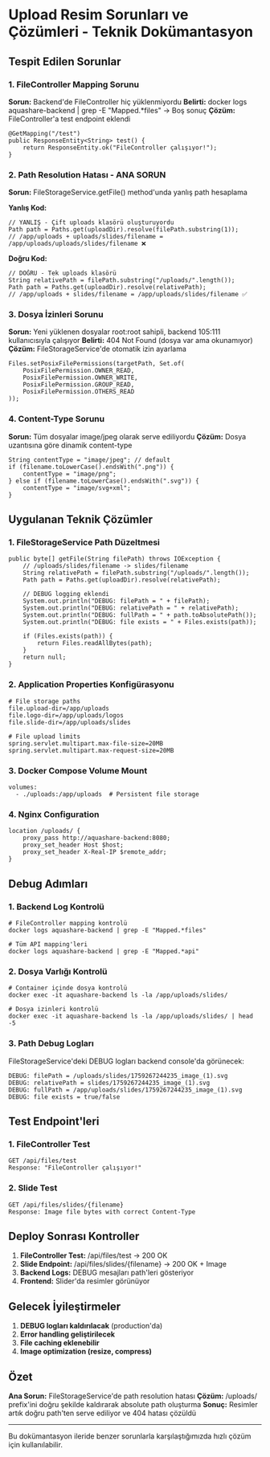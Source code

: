 # Upload Resim Sorunları ve Çözümleri - Teknik Dokümantasyon

## Tespit Edilen Sorunlar

### 1. FileController Mapping Sorunu
**Sorun:** Backend'de FileController hiç yüklenmiyordu
**Belirti:** docker logs aquashare-backend | grep -E "Mapped.*files" → Boş sonuç
**Çözüm:** FileController'a test endpoint eklendi

```
@GetMapping("/test")
public ResponseEntity<String> test() {
    return ResponseEntity.ok("FileController çalışıyor!");
}
```

### 2. Path Resolution Hatası - ANA SORUN
**Sorun:** FileStorageService.getFile() method'unda yanlış path hesaplama

**Yanlış Kod:**
```
// YANLIŞ - Çift uploads klasörü oluşturuyordu
Path path = Paths.get(uploadDir).resolve(filePath.substring(1));
// /app/uploads + uploads/slides/filename = /app/uploads/uploads/slides/filename ❌
```

**Doğru Kod:**
```
// DOĞRU - Tek uploads klasörü
String relativePath = filePath.substring("/uploads/".length());
Path path = Paths.get(uploadDir).resolve(relativePath);
// /app/uploads + slides/filename = /app/uploads/slides/filename ✅
```

### 3. Dosya İzinleri Sorunu
**Sorun:** Yeni yüklenen dosyalar root:root sahipli, backend 105:111 kullanıcısıyla çalışıyor
**Belirti:** 404 Not Found (dosya var ama okunamıyor)
**Çözüm:** FileStorageService'de otomatik izin ayarlama

```
Files.setPosixFilePermissions(targetPath, Set.of(
    PosixFilePermission.OWNER_READ,
    PosixFilePermission.OWNER_WRITE,
    PosixFilePermission.GROUP_READ,
    PosixFilePermission.OTHERS_READ
));
```

### 4. Content-Type Sorunu
**Sorun:** Tüm dosyalar image/jpeg olarak serve ediliyordu
**Çözüm:** Dosya uzantısına göre dinamik content-type

```
String contentType = "image/jpeg"; // default
if (filename.toLowerCase().endsWith(".png")) {
    contentType = "image/png";
} else if (filename.toLowerCase().endsWith(".svg")) {
    contentType = "image/svg+xml";
}
```

## Uygulanan Teknik Çözümler

### 1. FileStorageService Path Düzeltmesi
```
public byte[] getFile(String filePath) throws IOException {
    // /uploads/slides/filename -> slides/filename
    String relativePath = filePath.substring("/uploads/".length());
    Path path = Paths.get(uploadDir).resolve(relativePath);
    
    // DEBUG logging eklendi
    System.out.println("DEBUG: filePath = " + filePath);
    System.out.println("DEBUG: relativePath = " + relativePath);
    System.out.println("DEBUG: fullPath = " + path.toAbsolutePath());
    System.out.println("DEBUG: file exists = " + Files.exists(path));
    
    if (Files.exists(path)) {
        return Files.readAllBytes(path);
    }
    return null;
}
```

### 2. Application Properties Konfigürasyonu
```
# File storage paths
file.upload-dir=/app/uploads
file.logo-dir=/app/uploads/logos
file.slide-dir=/app/uploads/slides

# File upload limits
spring.servlet.multipart.max-file-size=20MB
spring.servlet.multipart.max-request-size=20MB
```

### 3. Docker Compose Volume Mount
```
volumes:
  - ./uploads:/app/uploads  # Persistent file storage
```

### 4. Nginx Configuration
```
location /uploads/ {
    proxy_pass http://aquashare-backend:8080;
    proxy_set_header Host $host;
    proxy_set_header X-Real-IP $remote_addr;
}
```

## Debug Adımları

### 1. Backend Log Kontrolü
```
# FileController mapping kontrolü
docker logs aquashare-backend | grep -E "Mapped.*files"

# Tüm API mapping'leri
docker logs aquashare-backend | grep -E "Mapped.*api"
```

### 2. Dosya Varlığı Kontrolü
```
# Container içinde dosya kontrolü
docker exec -it aquashare-backend ls -la /app/uploads/slides/

# Dosya izinleri kontrolü
docker exec -it aquashare-backend ls -la /app/uploads/slides/ | head -5
```

### 3. Path Debug Logları
FileStorageService'deki DEBUG logları backend console'da görünecek:

```
DEBUG: filePath = /uploads/slides/1759267244235_image_(1).svg
DEBUG: relativePath = slides/1759267244235_image_(1).svg
DEBUG: fullPath = /app/uploads/slides/1759267244235_image_(1).svg
DEBUG: file exists = true/false
```

## Test Endpoint'leri

### 1. FileController Test
```
GET /api/files/test
Response: "FileController çalışıyor!"
```

### 2. Slide Test
```
GET /api/files/slides/{filename}
Response: Image file bytes with correct Content-Type
```

## Deploy Sonrası Kontroller

1. **FileController Test:** /api/files/test → 200 OK
2. **Slide Endpoint:** /api/files/slides/{filename} → 200 OK + Image
3. **Backend Logs:** DEBUG mesajları path'leri gösteriyor
4. **Frontend:** Slider'da resimler görünüyor

## Gelecek İyileştirmeler

1. **DEBUG logları kaldırılacak** (production'da)
2. **Error handling geliştirilecek**
3. **File caching eklenebilir**
4. **Image optimization (resize, compress)**

## Özet

**Ana Sorun:** FileStorageService'de path resolution hatası
**Çözüm:** /uploads/ prefix'ini doğru şekilde kaldırarak absolute path oluşturma
**Sonuç:** Resimler artık doğru path'ten serve ediliyor ve 404 hatası çözüldü

---

Bu dokümantasyon ileride benzer sorunlarla karşılaştığımızda hızlı çözüm için kullanılabilir.
